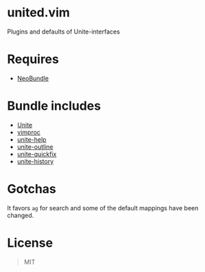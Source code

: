
united.vim
==========

Plugins and defaults of Unite-interfaces

# Requires

* [NeoBundle](/Shougo/neobundle.vim)

# Bundle includes

* [Unite](/Shougo/unite.vim)
* [vimproc](/Shougo/vimproc.vim)
* [unite-help](/Shougo/unite-help)
* [unite-outline](/h1mesuke/unite-outline)
* [unite-quickfix](osyo-manga/unite-quickfix)
* [unite-history](thinca/vim-unite-history)

# Gotchas

It favors `ag` for search and some of the default mappings have been changed.

# License

> MIT

